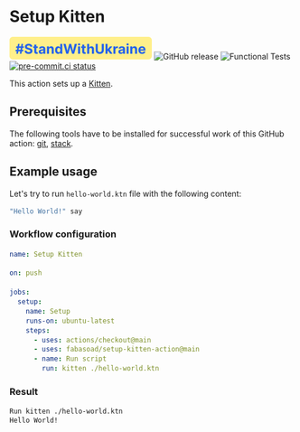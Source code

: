 # Setup Kitten

[![Stand With Ukraine](https://raw.githubusercontent.com/vshymanskyy/StandWithUkraine/main/badges/StandWithUkraine.svg)](https://stand-with-ukraine.pp.ua)
![GitHub release](https://img.shields.io/github/v/release/fabasoad/setup-kitten-action?include_prereleases)
![Functional Tests](https://github.com/fabasoad/setup-kitten-action/workflows/Functional%20Tests/badge.svg)
[![pre-commit.ci status](https://results.pre-commit.ci/badge/github/fabasoad/setup-kitten-action/main.svg)](https://results.pre-commit.ci/latest/github/fabasoad/setup-kitten-action/main)

This action sets up a [Kitten](http://kittenlang.org/).

## Prerequisites

The following tools have to be installed for successful work of this GitHub action:
[git](https://git-scm.com), [stack](https://docs.haskellstack.org/en/stable).

## Example usage

Let's try to run `hello-world.ktn` file with the following content:

```haskell
"Hello World!" say
```

### Workflow configuration

```yaml
name: Setup Kitten

on: push

jobs:
  setup:
    name: Setup
    runs-on: ubuntu-latest
    steps:
      - uses: actions/checkout@main
      - uses: fabasoad/setup-kitten-action@main
      - name: Run script
        run: kitten ./hello-world.ktn
```

### Result

```shell
Run kitten ./hello-world.ktn
Hello World!
```
